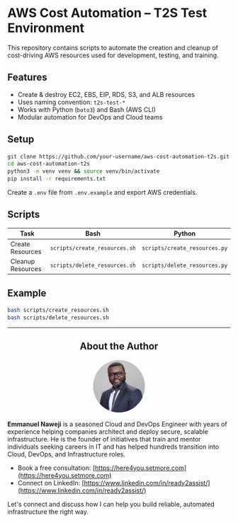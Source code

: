 # AWS Cost Automation – T2S Test Environment

This repository contains scripts to automate the creation and cleanup of cost-driving AWS resources used for development, testing, and training.

## Features

- Create & destroy EC2, EBS, EIP, RDS, S3, and ALB resources
- Uses naming convention: `t2s-test-*`
- Works with Python (`boto3`) and Bash (AWS CLI)
- Modular automation for DevOps and Cloud teams

## Setup

```bash
git clone https://github.com/your-username/aws-cost-automation-t2s.git
cd aws-cost-automation-t2s
python3 -m venv venv && source venv/bin/activate
pip install -r requirements.txt
```

Create a `.env` file from `.env.example` and export AWS credentials.

## Scripts

| Task              | Bash                         | Python                          |
|------------------|------------------------------|----------------------------------|
| Create Resources | `scripts/create_resources.sh` | `scripts/create_resources.py`    |
| Cleanup Resources| `scripts/delete_resources.sh` | `scripts/delete_resources.py`    |

## Example

```bash
bash scripts/create_resources.sh
bash scripts/delete_resources.sh
```

---
## <div align="center">About the Author</div>

<div align="center">
  <img src="assets/emmanuel-naweji.jpg" alt="Emmanuel Naweji" width="120" height="120" style="border-radius: 50%;" />
</div>

**Emmanuel Naweji** is a seasoned Cloud and DevOps Engineer with years of experience helping companies architect and deploy secure, scalable infrastructure. He is the founder of initiatives that train and mentor individuals seeking careers in IT and has helped hundreds transition into Cloud, DevOps, and Infrastructure roles.

- Book a free consultation: [https://here4you.setmore.com](https://here4you.setmore.com)
- Connect on LinkedIn: [https://www.linkedin.com/in/ready2assist/](https://www.linkedin.com/in/ready2assist/)

Let's connect and discuss how I can help you build reliable, automated infrastructure the right way.
